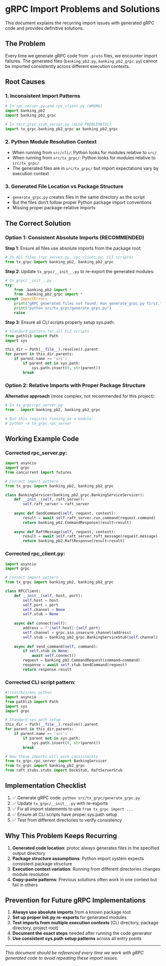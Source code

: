 # gRPC Import Problems and Solutions

This document explains the recurring import issues with generated gRPC code and provides definitive solutions.

## The Problem

Every time we generate gRPC code from `.proto` files, we encounter import failures. The generated files (`banking_pb2.py`, `banking_pb2_grpc.py`) cannot be imported consistently across different execution contexts.

## Root Causes

### 1. Inconsistent Import Patterns
```python
# In rpc_server.py and rpc_client.py (WRONG)
import banking_pb2
import banking_pb2_grpc

# In test_grpc_stub_server.py (ALSO PROBLEMATIC)
import tx_grpc.banking_pb2_grpc as banking_pb2_grpc
```

### 2. Python Module Resolution Context
- When running from `src/cli/`: Python looks for modules relative to `src/`
- When running from `src/tx_grpc/`: Python looks for modules relative to `src/tx_grpc/`
- The generated files are in `src/tx_grpc/` but import expectations vary by execution context

### 3. Generated File Location vs Package Structure
- `generate_grpc.py` creates files in the same directory as the script
- But the files don't follow proper Python package import conventions
- Missing proper package-relative imports

## The Correct Solution

### Option 1: Consistent Absolute Imports (RECOMMENDED)

**Step 1**: Ensure all files use absolute imports from the package root:

```python
# In ALL files (rpc_server.py, rpc_client.py, CLI scripts)
from tx_grpc import banking_pb2, banking_pb2_grpc
```

**Step 2**: Update `tx_grpc/__init__.py` to re-export the generated modules:

```python
# tx_grpc/__init__.py
try:
    from .banking_pb2 import *
    from .banking_pb2_grpc import *
except ImportError:
    print("gRPC generated files not found. Run generate_grpc.py first.")
    print("python src/tx_grpc/generate_grpc.py")
    raise
```

**Step 3**: Ensure all CLI scripts properly setup sys.path:

```python
# Standard pattern for all CLI scripts
from pathlib import Path
import sys

this_dir = Path(__file__).resolve().parent
for parent in this_dir.parents:
    if parent.name == 'src':
        if parent not in sys.path:
            sys.path.insert(0, str(parent))
        break
```

### Option 2: Relative Imports with Proper Package Structure

**Alternative approach** (more complex, not recommended for this project):

```python
# In tx_grpc/rpc_server.py
from . import banking_pb2, banking_pb2_grpc

# But this requires running as a module:
# python -m tx_grpc.rpc_server
```

## Working Example Code

### Corrected rpc_server.py:
```python
import asyncio
import grpc
from concurrent import futures

# Correct import pattern
from tx_grpc import banking_pb2, banking_pb2_grpc

class BankingServicer(banking_pb2_grpc.BankingServiceServicer):
    def __init__(self, raft_server):
        self.raft_server = raft_server
    
    async def SendCommand(self, request, context):
        result = await self.raft_server.run_command(request.command)
        return banking_pb2.CommandResponse(result=result)
    
    async def RaftMessage(self, request, context):
        result = await self.raft_server.raft_message(request.message)
        return banking_pb2.RaftResponse(result=result)
```

### Corrected rpc_client.py:
```python
import asyncio
import grpc

# Correct import pattern
from tx_grpc import banking_pb2, banking_pb2_grpc

class RPCClient:
    def __init__(self, host, port):
        self.host = host
        self.port = port
        self.channel = None
        self.stub = None
    
    async def connect(self):
        address = f'{self.host}:{self.port}'
        self.channel = grpc.aio.insecure_channel(address)
        self.stub = banking_pb2_grpc.BankingServiceStub(self.channel)
    
    async def send_command(self, command):
        if self.stub is None:
            await self.connect()
        request = banking_pb2.CommandRequest(command=command)
        response = await self.stub.SendCommand(request)
        return response.result
```

### Corrected CLI script pattern:
```python
#!/usr/bin/env python
import asyncio
from pathlib import Path
import sys
import grpc

# Standard sys.path setup
this_dir = Path(__file__).resolve().parent
for parent in this_dir.parents:
    if parent.name == 'src':
        if parent not in sys.path:
            sys.path.insert(0, str(parent))
        break

# Now these imports will work consistently
from tx_grpc.rpc_server import BankingServicer
from tx_grpc import banking_pb2_grpc
from raft_stubs.stubs import DeckStub, RaftServerStub
```

## Implementation Checklist

1. ✅ Generate gRPC code: `python src/tx_grpc/generate_grpc.py`
2. ✅ Update `tx_grpc/__init__.py` with re-exports
3. ✅ Fix all import statements to use `from tx_grpc import ...`
4. ✅ Ensure all CLI scripts have proper sys.path setup
5. ✅ Test from different directories to verify consistency

## Why This Problem Keeps Recurring

1. **Generated code location**: protoc always generates files in the specified output directory
2. **Package structure assumptions**: Python import system expects consistent package structure
3. **Execution context variation**: Running from different directories changes module resolution
4. **Copy-paste patterns**: Previous solutions often work in one context but fail in others

## Prevention for Future gRPC Implementations

1. **Always use absolute imports** from a known package root
2. **Set up proper __init__.py re-exports** for generated modules
3. **Test imports from multiple execution contexts** (CLI directory, package directory, project root)
4. **Document the exact steps** needed after running the code generator
5. **Use consistent sys.path setup patterns** across all entry points

---

*This document should be referenced every time we work with gRPC generated code to avoid repeating these import issues.*